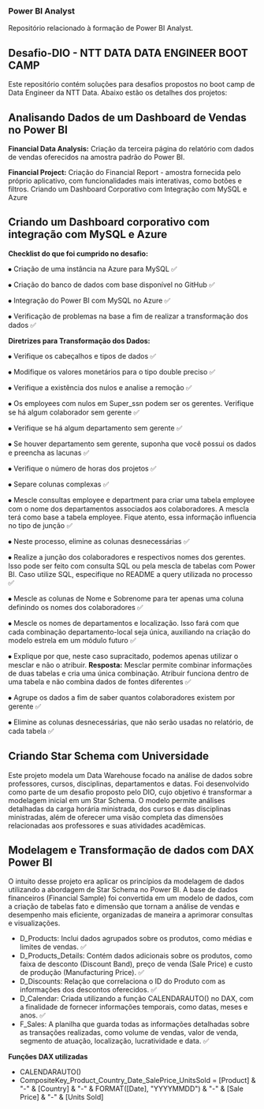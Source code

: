 ### Power BI Analyst
Repositório relacionado à formação de Power BI Analyst.


## Desafio-DIO - NTT DATA DATA ENGINEER BOOT CAMP
Este repositório contém soluções para desafios propostos no boot camp de Data Engineer da NTT Data. Abaixo estão os detalhes dos projetos:


## Analisando Dados de um Dashboard de Vendas no Power BI

**Financial Data Analysis:** Criação da terceira página do relatório com dados de vendas oferecidos na amostra padrão do Power BI.

**Financial Project:** Criação do Financial Report - amostra fornecida pelo próprio aplicativo, com funcionalidades mais interativas, como botões e filtros.
Criando um Dashboard Corporativo com Integração com MySQL e Azure


## Criando um Dashboard corporativo com integração com MySQL e Azure

**Checklist do que foi cumprido no desafio:**

⦁ Criação de uma instância na Azure para MySQL ✅

⦁ Criação do banco de dados com base disponível no GitHub ✅

⦁ Integração do Power BI com MySQL no Azure ✅

⦁ Verificação de problemas na base a fim de realizar a transformação dos dados ✅

**Diretrizes para Transformação dos Dados:**

⦁ Verifique os cabeçalhos e tipos de dados ✅

⦁ Modifique os valores monetários para o tipo double preciso ✅

⦁ Verifique a existência dos nulos e analise a remoção ✅

⦁ Os employees com nulos em Super_ssn podem ser os gerentes. Verifique se há algum colaborador sem gerente ✅

⦁ Verifique se há algum departamento sem gerente ✅

⦁ Se houver departamento sem gerente, suponha que você possui os dados e preencha as lacunas ✅

⦁ Verifique o número de horas dos projetos ✅

⦁ Separe colunas complexas ✅

⦁ Mescle consultas employee e department para criar uma tabela employee com o nome dos departamentos associados aos colaboradores. A mescla terá como base a tabela employee. Fique atento, essa informação influencia no tipo de junção ✅

⦁ Neste processo, elimine as colunas desnecessárias ✅

⦁ Realize a junção dos colaboradores e respectivos nomes dos gerentes. Isso pode ser feito com consulta SQL ou pela mescla de tabelas com Power BI. Caso utilize SQL, especifique no README a query utilizada no processo ✅

⦁ Mescle as colunas de Nome e Sobrenome para ter apenas uma coluna definindo os nomes dos colaboradores ✅

⦁ Mescle os nomes de departamentos e localização. Isso fará com que cada combinação departamento-local seja única, auxiliando na criação do modelo estrela em um módulo futuro ✅

⦁ Explique por que, neste caso supracitado, podemos apenas utilizar o mesclar e não o atribuir.
**Resposta:** Mesclar permite combinar informações de duas tabelas e cria uma única combinação. Atribuir funciona dentro de uma tabela e não combina dados de fontes diferentes ✅

⦁ Agrupe os dados a fim de saber quantos colaboradores existem por gerente ✅

⦁ Elimine as colunas desnecessárias, que não serão usadas no relatório, de cada tabela ✅


## Criando Star Schema com Universidade
Este projeto modela um Data Warehouse focado na análise de dados sobre professores, cursos, disciplinas, departamentos e datas. Foi desenvolvido como parte de um desafio proposto pelo DIO, cujo objetivo é transformar a modelagem inicial em um Star Schema. O modelo permite análises detalhadas da carga horária ministrada, dos cursos e das disciplinas ministradas, além de oferecer uma visão completa das dimensões relacionadas aos professores e suas atividades acadêmicas.

## Modelagem e Transformação de dados com DAX Power BI
O intuito desse projeto era aplicar os princípios da modelagem de dados utilizando a abordagem de Star Schema no Power BI. A base de dados financeiros (Financial Sample) foi convertida em um modelo de dados, com a criação de tabelas fato e dimensão que tornam a análise de vendas e desempenho mais eficiente, organizadas de maneira a aprimorar consultas e visualizações.

- D_Products: Inclui dados agrupados sobre os produtos, como médias e limites de vendas. ✅
- D_Products_Details: Contém dados adicionais sobre os produtos, como faixa de desconto (Discount Band), preço de venda (Sale Price) e custo de produção (Manufacturing Price). ✅
- D_Discounts: Relação que correlaciona o ID do Produto com as informações dos descontos oferecidos. ✅
- D_Calendar: Criada utilizando a função CALENDARAUTO() no DAX, com a finalidade de fornecer informações temporais, como datas, meses e anos. ✅
- F_Sales: A planilha que guarda todas as informações detalhadas sobre as transações realizadas, como volume de vendas, valor de venda, segmento de atuação, localização, lucratividade e data. ✅

**Funções DAX utilizadas**
- CALENDARAUTO()
- CompositeKey_Product_Country_Date_SalePrice_UnitsSold = [Product] & "-" & [Country] & "-" & FORMAT([Date], "YYYYMMDD") & "-" & [Sale Price] & "-" & [Units Sold]
